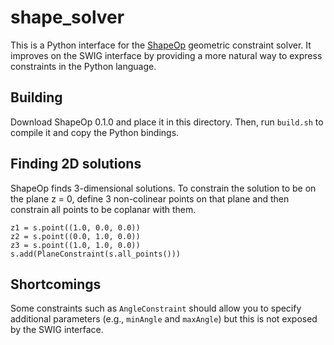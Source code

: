 # shape_solver

This is a Python interface for the [ShapeOp](http://shapeop.org/) geometric
constraint solver. It improves on the SWIG interface by providing a more
natural way to express constraints in the Python language.

## Building

Download ShapeOp 0.1.0 and place it in this directory. Then, run `build.sh` to
compile it and copy the Python bindings.

## Finding 2D solutions

ShapeOp finds 3-dimensional solutions. To constrain the solution to be on the
plane z = 0, define 3 non-colinear points on that plane and then constrain all
points to be coplanar with them.

    z1 = s.point((1.0, 0.0, 0.0))
    z2 = s.point((0.0, 1.0, 0.0))
    z3 = s.point((1.0, 1.0, 0.0))
    s.add(PlaneConstraint(s.all_points()))

## Shortcomings

Some constraints such as `AngleConstraint` should allow you to specify
additional parameters (e.g., `minAngle` and `maxAngle`) but this is not
exposed by the SWIG interface.
